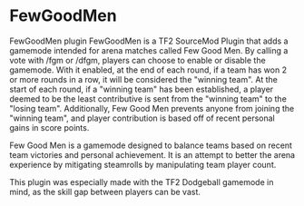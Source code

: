# FewGoodMen
FewGoodMen plugin
FewGoodMen is a TF2 SourceMod Plugin that adds a gamemode intended for arena matches called Few Good Men.
By calling a vote with /fgm or /dfgm, players can choose to enable or disable the gamemode.
With it enabled, at the end of each round, if a team has won 2 or more rounds in a row, it will be considered the "winning team".
At the start of each round, if a "winning team" has been established, a player deemed to be the least contributive is sent from the "winning team" to the "losing team".
Additionally, Few Good Men prevents anyone from joining the "winning team", and player contribution is based off of recent personal gains in score points.

Few Good Men is a gamemode designed to balance teams based on recent team victories and personal achievement.
It is an attempt to better the arena experience by mitigating steamrolls by manipulating team player count.

This plugin was especially made with the TF2 Dodgeball gamemode in mind, as the skill gap between players can be vast.
